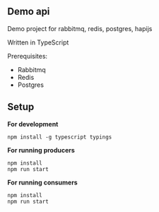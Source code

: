 Demo api
-----------

Demo project for rabbitmq, redis, postgres, hapijs

Written in TypeScript

Prerequisites:
  * Rabbitmq
  * Redis
  * Postgres


Setup
-----

  **For development**

    npm install -g typescript typings

  **For running producers**

    npm install
    npm run start

  **For running consumers**

    npm install
    npm run start
